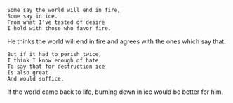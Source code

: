 ```
Some say the world will end in fire,  
Some say in ice.  
From what I’ve tasted of desire  
I hold with those who favor fire. 
```

He thinks the world will end in fire and agrees with the ones which say that.

```
But if it had to perish twice,  
I think I know enough of hate  
To say that for destruction ice  
Is also great  
And would suffice.
```

If the world came back to life, burning down in ice would be better for him.

